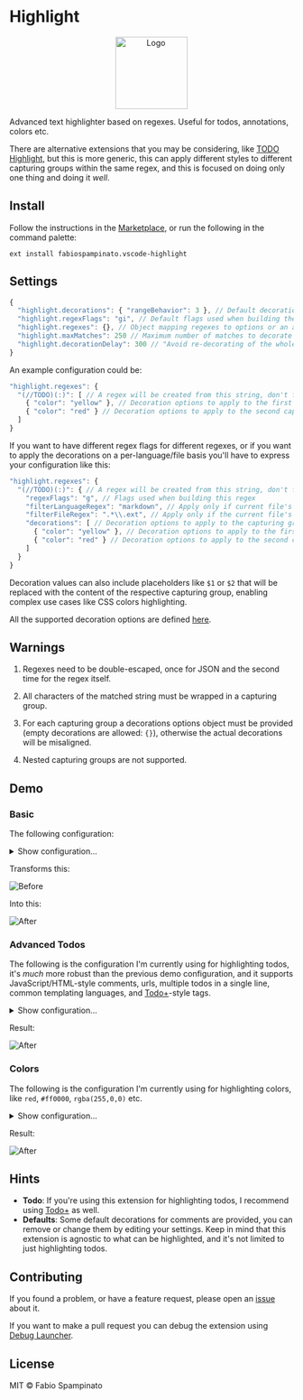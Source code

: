# Highlight

<p align="center">
  <img src="https://raw.githubusercontent.com/fabiospampinato/vscode-highlight/master/resources/logo.png" width="128" alt="Logo">
</p>

Advanced text highlighter based on regexes. Useful for todos, annotations, colors etc.

There are alternative extensions that you may be considering, like [TODO Highlight](https://marketplace.visualstudio.com/items?itemName=wayou.vscode-todo-highlight), but this is more generic, this can apply different styles to different capturing groups within the same regex, and this is focused on doing only one thing and doing it _well_.

## Install

Follow the instructions in the [Marketplace](https://marketplace.visualstudio.com/items?itemName=fabiospampinato.vscode-highlight), or run the following in the command palette:

```shell
ext install fabiospampinato.vscode-highlight
```

## Settings

```js
{
  "highlight.decorations": { "rangeBehavior": 3 }, // Default decorations from which all others inherit from
  "highlight.regexFlags": "gi", // Default flags used when building the regexes
  "highlight.regexes": {}, // Object mapping regexes to options or an array of decorations to apply to the capturing groups
  "highlight.maxMatches": 250 // Maximum number of matches to decorate per regex, in order not to crash the app with accidental cathastropic regexes
  "highlight.decorationDelay": 300 // "Avoid re-decorating of the whole document on each key press, by delaying the trigger for decoration in milliseconds"
}
```

An example configuration could be:

```js
"highlight.regexes": {
  "(//TODO)(:)": [ // A regex will be created from this string, don't forget to double escape it
    { "color": "yellow" }, // Decoration options to apply to the first capturing group, in this case "//TODO"
    { "color": "red" } // Decoration options to apply to the second capturing group, in this case ":"
  ]
}
```

If you want to have different regex flags for different regexes, or if you want to apply the decorations on a per-language/file basis you'll have to express your configuration like this:

```js
"highlight.regexes": {
  "(//TODO)(:)": { // A regex will be created from this string, don't forget to double escape it
    "regexFlags": "g", // Flags used when building this regex
    "filterLanguageRegex": "markdown", // Apply only if current file's language matches this regex. Requires double escaping
    "filterFileRegex": ".*\\.ext", // Apply only if the current file's path matches this regex. Requires double escaping
    "decorations": [ // Decoration options to apply to the capturing groups
      { "color": "yellow" }, // Decoration options to apply to the first capturing group, in this case "//TODO"
      { "color": "red" } // Decoration options to apply to the second capturing group, in this case ":"
    ]
  }
}
```

Decoration values can also include placeholders like `$1` or `$2` that will be replaced with the content of the respective capturing group, enabling complex use cases like CSS colors highlighting.

All the supported decoration options are defined [here](https://code.visualstudio.com/docs/extensionAPI/vscode-api#DecorationRenderOptions).

## Warnings

1. Regexes need to be double-escaped, once for JSON and the second time for the regex itself.

2. All characters of the matched string must be wrapped in a capturing group.

3. For each capturing group a decorations options object must be provided (empty decorations are allowed: `{}`), otherwise the actual decorations will be misaligned.

4. Nested capturing groups are not supported.

## Demo

### Basic

The following configuration:

<details>
<summary>Show configuration...</summary>

```js
"highlight.regexes": {
  "(// ?TODO:?)(.*)": [
    {
      "overviewRulerColor": "#ffcc00",
      "backgroundColor": "#ffcc00",
      "color": "#1f1f1f",
      "fontWeight": "bold"
    },
    {
      "backgroundColor": "#d9ad00",
      "color": "#1f1f1f"
    }
  ],
  "(// ?FIXME:?)(.*)": [
    {
      "overviewRulerColor": "#ff0000",
      "backgroundColor": "#ff0000",
      "color": "#1f1f1f",
      "fontWeight": "bold"
    },
    {
      "backgroundColor": "#d90000",
      "color": "#1f1f1f"
    }
  ],
  "(// )(@\\w+)": [
    {},
    {
      "color": "#4de0ff"
    }
  ]
}
```

</details>

Transforms this:

![Before](resources/demo/before.png)

Into this:

![After](resources/demo/after.png)

### Advanced Todos

The following is the configuration I'm currently using for highlighting todos, it's _much_ more robust than the previous demo configuration, and it supports JavaScript/HTML-style comments, urls, multiple todos in a single line, common templating languages, and [Todo+](https://marketplace.visualstudio.com/items?itemName=fabiospampinato.vscode-todo-plus)-style tags.

<details>
<summary>Show configuration...</summary>

```js
"highlight.regexFlags": "gi",
"highlight.regexes": {
  "((?:<!-- *)?(?:#|// @|//|./\\*+|<!--|--|\\* @|{!|{{!--|{{!) *TODO(?:\\s*\\([^)]+\\))?:?)((?!\\w)(?: *-->| *\\*/| *!}| *--}}| *}}|(?= *(?:[^:]//|/\\*+|<!--|@|--|{!|{{!--|{{!))|(?: +[^\\n@]*?)(?= *(?:[^:]//|/\\*+|<!--|@|--(?!>)|{!|{{!--|{{!))|(?: +[^@\\n]+)?))": {
    "filterFileRegex": ".*(?<!CHANGELOG.md)$",
    "decorations": [
      {
        "overviewRulerColor": "#ffcc00",
        "backgroundColor": "#ffcc00",
        "color": "#1f1f1f",
        "fontWeight": "bold"
      },
      {
        "backgroundColor": "#ffcc00",
        "color": "#1f1f1f"
      }
    ]
  },
  "((?:<!-- *)?(?:#|// @|//|./\\*+|<!--|--|\\* @|{!|{{!--|{{!) *(?:FIXME|FIX|BUG|UGLY|DEBUG|HACK)(?:\\s*\\([^)]+\\))?:?)((?!\\w)(?: *-->| *\\*/| *!}| *--}}| *}}|(?= *(?:[^:]//|/\\*+|<!--|@|--|{!|{{!--|{{!))|(?: +[^\\n@]*?)(?= *(?:[^:]//|/\\*+|<!--|@|--(?!>)|{!|{{!--|{{!))|(?: +[^@\\n]+)?))": {
    "filterFileRegex": ".*(?<!CHANGELOG.md)$",
    "decorations": [
      {
        "overviewRulerColor": "#cc0000",
        "backgroundColor": "#cc0000",
        "color": "#1f1f1f",
        "fontWeight": "bold"
      },
      {
        "backgroundColor": "#cc0000",
        "color": "#1f1f1f"
      }
    ]
  },
  "((?:<!-- *)?(?:#|// @|//|./\\*+|<!--|--|\\* @|{!|{{!--|{{!) *(?:REVIEW|OPTIMIZE|TSC)(?:\\s*\\([^)]+\\))?:?)((?!\\w)(?: *-->| *\\*/| *!}| *--}}| *}}|(?= *(?:[^:]//|/\\*+|<!--|@|--|{!|{{!--|{{!))|(?: +[^\\n@]*?)(?= *(?:[^:]//|/\\*+|<!--|@|--(?!>)|{!|{{!--|{{!))|(?: +[^@\\n]+)?))": {
    "filterFileRegex": ".*(?<!CHANGELOG.md)$",
    "decorations": [
      {
        "overviewRulerColor": "#00ccff",
        "backgroundColor": "#00ccff",
        "color": "#1f1f1f",
        "fontWeight": "bold"
      },
      {
        "backgroundColor": "#00ccff",
        "color": "#1f1f1f"
      }
    ]
  },
  "((?:<!-- *)?(?:#|// @|//|./\\*+|<!--|--|\\* @|{!|{{!--|{{!) *(?:IDEA)(?:\\s*\\([^)]+\\))?:?)((?!\\w)(?: *-->| *\\*/| *!}| *--}}| *}}|(?= *(?:[^:]//|/\\*+|<!--|@|--|{!|{{!--|{{!))|(?: +[^\\n@]*?)(?= *(?:[^:]//|/\\*+|<!--|@|--(?!>)|{!|{{!--|{{!))|(?: +[^@\\n]+)?))": {
    "filterFileRegex": ".*(?<!CHANGELOG.md)$",
    "decorations": [
      {
        "overviewRulerColor": "#cc00cc",
        "backgroundColor": "#cc00cc",
        "color": "#1f1f1f",
        "fontWeight": "bold"
      },
      {
        "backgroundColor": "#cc00cc",
        "color": "#1f1f1f"
      }
    ]
  }
}
```

</details>

Result:

![After](resources/demo/after_adv.png)

### Colors

The following is the configuration I'm currently using for highlighting colors, like `red`, `#ff0000`, `rgba(255,0,0)` etc.

<details>
<summary>Show configuration...</summary>

```js
"highlight.regexFlags": "gi",
"highlight.regexes": {
  "(?<!\\w)(#[a-f0-9]{3,4}|#[a-f0-9]{6}|#[a-f0-9]{8}|rgba?\\s*\\([^)]*?\\)|hsla?\\s*\\([^)]*?\\)|aliceblue|antiquewhite|aqua|aquamarine|azure|beige|bisque|black|blanchedalmond|blue|blueviolet|brown|burlywood|cadetblue|chartreuse|chocolate|coral|cornflowerblue|cornsilk|crimson|cyanaqua|darkblue|darkcyan|darkgoldenrod|darkgray|darkgreen|darkgrey|darkkhaki|darkmagenta|darkolivegreen|darkorange|darkorchid|darkred|darksalmon|darkseagreen|darkslateblue|darkslategray|darkslategrey|darkturquoise|darkviolet|deeppink|deepskyblue|dimgray|dimgrey|dodgerblue|firebrick|floralwhite|forestgreen|fuchsia|gainsboro|ghostwhite|gold|goldenrod|gray|green|greenyellow|grey|honeydew|hotpink|indianred|indigo|ivory|khaki|lavender|lavenderblush|lawngreen|lemonchiffon|lightblue|lightcoral|lightcyan|lightgoldenrodyellow|lightgray|lightgreen|lightgrey|lightpink|lightsalmon|lightseagreen|lightskyblue|lightslategray|lightslategrey|lightsteelblue|lightyellow|lime|limegreen|linen|magenta|maroon|mediumaquamarine|mediumblue|mediumorchid|mediumpurple|mediumseagreen|mediumslateblue|mediumspringgreen|mediumturquoise|mediumvioletred|midnightblue|mintcream|mistyrose|moccasin|navajowhite|navy|oldlace|olive|olivedrab|orange|orangered|orchid|palegoldenrod|palegreen|paleturquoise|palevioletred|papayawhip|peachpuff|peru|pink|plum|powderblue|purple|rebeccapurple|red|rosybrown|royalblue|saddlebrown|salmon|sandybrown|seagreen|seashell|sienna|silver|skyblue|slateblue|slategray|slategrey|snow|springgreen|tan|teal|thistle|turquoise|violet|wheat|white|whitesmoke|yellow|yellowgreen)(?!\\w)": [
    {
      "rangeBehavior": 1,
      "borderWidth": "1px",
      "borderColor": "$1",
      "borderStyle": "solid"
    }
  ]
}
```

</details>

Result:

![After](resources/demo/after_colors.png)

## Hints

- **Todo**: If you're using this extension for highlighting todos, I recommend using [Todo+](https://marketplace.visualstudio.com/items?itemName=fabiospampinato.vscode-todo-plus) as well.
- **Defaults**: Some default decorations for comments are provided, you can remove or change them by editing your settings. Keep in mind that this extension is agnostic to what can be highlighted, and it's not limited to just highlighting todos.

## Contributing

If you found a problem, or have a feature request, please open an [issue](https://github.com/fabiospampinato/vscode-highlight/issues) about it.

If you want to make a pull request you can debug the extension using [Debug Launcher](https://marketplace.visualstudio.com/items?itemName=fabiospampinato.vscode-debug-launcher).

## License

MIT © Fabio Spampinato
